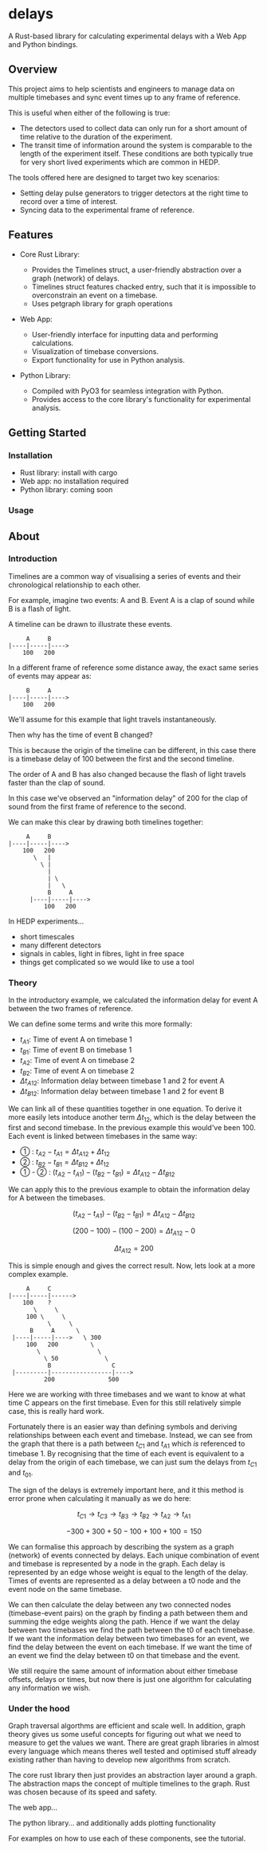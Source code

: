 # delays

A Rust-based library for calculating experimental delays
with a Web App and Python bindings.

## Overview

This project aims to help scientists and engineers to manage data on multiple timebases
and sync event times up to any frame of reference.

This is useful when either of the following is true:
- The detectors used to collect data can only run for a short amount of time relative to the duration of the experiment.
- The transit time of information around the system is comparable to the length of the experiment itself.
These conditions are both typically true for very short lived experiments which are common in HEDP.

The tools offered here are designed to target two key scenarios:
- Setting delay pulse generators to trigger detectors at the right time to record over a time of interest.
- Syncing data to the experimental frame of reference.

## Features

- Core Rust Library:
  - Provides the Timelines struct, a user-friendly abstraction over a graph (network) of delays.
  - Timelines struct features chacked entry, such that it is impossible to overconstrain an event on a timebase.
  - Uses petgraph library for graph operations

- Web App:
  - User-friendly interface for inputting data and performing calculations.
  - Visualization of timebase conversions.
  - Export functionality for use in Python analysis.

- Python Library:
  - Compiled with PyO3 for seamless integration with Python.
  - Provides access to the core library's functionality for experimental analysis.
 
## Getting Started

### Installation

- Rust library: install with cargo
- Web app: no installation required
- Python library: coming soon

### Usage

## About

### Introduction

Timelines are a common way of visualising a series of events and their chronological relationship to each other.

For example, imagine two events: A and B.
Event A is a clap of sound while B is a flash of light.

A timeline can be drawn to illustrate these events.

```
     A     B
|----|-----|---->
    100   200
```

In a different frame of reference some distance away, the exact same series of events may appear as:

```
     B     A
|----|-----|---->
    100   200
```

We'll assume for this example that light travels instantaneously.

Then why has the time of event B changed?

This is because the origin of the timeline can be different, in this case there is a timebase delay of 100 between the first and the second timeline.

The order of A and B has also changed because the flash of light travels faster than the clap of sound.

In this case we've observed an "information delay" of 200 for the clap of sound from the first frame of reference to the second.

We can make this clear by drawing both timelines together:

```
     A     B
|----|-----|---->
    100   200
       \   |
         \ |
           |
           | \
           |   \
           B     A
      |----|-----|---->
          100   200
```

In HEDP experiments...
- short timescales
- many different detectors
- signals in cables, light in fibres, light in free space
- things get complicated so we would like to use a tool

### Theory

In the introductory example, we calculated the information delay for event A between the two frames of reference.

We can define some terms and write this more formally:

- $t_{A1}$: Time of event A on timebase 1
- $t_{B1}$: Time of event B on timebase 1
- $t_{A2}$: Time of event A on timebase 2
- $t_{B2}$: Time of event A on timebase 2
- $\Delta t_{A12}$: Information delay between timebase 1 and 2 for event A
- $\Delta t_{B12}$: Information delay between timebase 1 and 2 for event B

We can link all of these quantities together in one equation.
To derive it more easily lets intoduce another term $\Delta t_{12}$,
which is the delay between the first and second timebase.
In the previous example this would've been 100.
Each event is linked between timebases in the same way:

- ① : $t_{A2} - t_{A1} = \Delta t_{A12} + \Delta t_{12}$
- ② : $t_{B2} - t_{B1} = \Delta t_{B12} + \Delta t_{12}$
- ① - ② : $(t_{A2} - t_{A1}) - (t_{B2} - t_{B1}) = \Delta t_{A12} - \Delta t_{B12}$

We can apply this to the previous example to obtain the information delay for A between
the timebases.

$$(t_{A2} - t_{A1}) - (t_{B2} - t_{B1}) = \Delta t_{A12} - \Delta t_{B12}$$

$$(200 - 100) - (100 - 200) = \Delta t_{A12} - 0$$

$$\Delta t_{A12} = 200$$

This is simple enough and gives the correct result.
Now, lets look at a more complex example.

```
     A     C
|----|-----|------>
    100    ?
       \     \
     100 \     \
           \     \
      B     A      \
 |----|-----|---->   \ 300
     100   200         \
        \                \
          \ 50             \
           B                 C
 |---------|-----------------|---->
          200               500
```

Here we are working with three timebases and we want to know at what time C appears on the first timebase. Even for this still relatively simple case, this is really hard work.

<!-- We can write nine expressions linking all timebases and events together:

For timebases 1 and 2:

$$(t_{A2} - t_{A1}) - (t_{B2} - t_{B1}) - \Delta t_{A12} + \Delta t_{B12} = 0$$
$$(t_{A2} - t_{A1}) - (t_{C2} - t_{C1}) - \Delta t_{A12} + \Delta t_{C12} = 0$$
$$(t_{B2} - t_{B1}) - (t_{C2} - t_{C1}) - \Delta t_{B12} + \Delta t_{C12} = 0$$

1 and 3:

$$(t_{A3} - t_{A1}) - (t_{B3} - t_{B1}) - \Delta t_{A13} + \Delta t_{B13} = 0$$
$$(t_{A3} - t_{A1}) - (t_{C3} - t_{C1}) - \Delta t_{A13} + \Delta t_{C13} = 0$$
$$(t_{B3} - t_{B1}) - (t_{C3} - t_{C1}) - \Delta t_{B13} + \Delta t_{C13} = 0$$

2 and 3:

$$(t_{A3} - t_{A2}) - (t_{B3} - t_{B2}) - \Delta t_{A23} + \Delta t_{B23} = 0$$
$$(t_{A3} - t_{A2}) - (t_{C3} - t_{C2}) - \Delta t_{A23} + \Delta t_{C23} = 0$$
$$(t_{B3} - t_{B2}) - (t_{C3} - t_{C2}) - \Delta t_{B23} + \Delta t_{C23} = 0$$

We have 18 symbols here, we know the value of 8 of them from the problem definition, and we have 9 equations. We therefore have enough information to get the value of every symbol.

We can express the problem as a matrix:

$$
\begin{bmatrix}
-1 & 1 & 0 & 1 & -1 & 0 & 0 & 0 & 0 & -1 & 0 & 0 & 1 & 0 & 0 & 0 & 0 & 0 \\
-1 & 1 & 0 & 0 & 0 & 0 & 1 & -1 & 0 & -1 & 0 & 0 & 0 & 0 & 0 & 1 & 0 & 0 \\
0 & 0 & 0 & -1 & 1 & 0 & 1 & -1 & 0 & 0 & 0 & 0 & -1 & 0 & 0 & 1 & 0 & 0 \\

-1 & 0 & 1 & 1 & 0 & -1 & 0 & 0 & 0 & 0 & -1 & 0 & 0 & 1 & 0 & 0 & 0 & 0 \\
-1 & 0 & 1 & 0 & 0 & 0 & 1 & 0 & -1 & 0 & -1 & 0 & 0 & 0 & 0 & 0 & 1 & 0 \\
0 & 0 & 0 & -1 & 0 & 1 & 1 & 0 & -1 & 0 & 0 & 0 & 0 & -1 & 0 & 0 & 1 & 0 \\

0 & -1 & 1 & 0 & 1 & -1 & 0 & 0 & 0 & 0 & 0 & -1 & 0 & 0 & 1 & 0 & 0 & 0 \\
0 & -1 & 1 & 0 & 0 & 0 & 0 & 1 & -1 & 0 & 0 & -1 & 0 & 0 & 0 & 0 & 0 & 1 \\
0 & 0 & 0 & 0 & -1 & 1 & 0 & 1 & -1 & 0 & 0 & 0 & 0 & 0 & -1 & 0 & 0 & 1 \\

1 & 0 & 0 & 0 & 0 & 0 & 0 & 0 & 0 & 0 & 0 & 0 & 0 & 0 & 0 & 0 & 0 & 0 \\
0 & 1 & 0 & 0 & 0 & 0 & 0 & 0 & 0 & 0 & 0 & 0 & 0 & 0 & 0 & 0 & 0 & 0 \\
0 & 0 & 0 & 0 & 1 & 0 & 0 & 0 & 0 & 0 & 0 & 0 & 0 & 0 & 0 & 0 & 0 & 0 \\
0 & 0 & 0 & 0 & 0 & 1 & 0 & 0 & 0 & 0 & 0 & 0 & 0 & 0 & 0 & 0 & 0 & 0 \\
0 & 0 & 0 & 0 & 0 & 0 & 1 & 0 & 0 & 0 & 0 & 0 & 0 & 0 & 0 & 0 & 0 & 0 \\
0 & 0 & 0 & 0 & 0 & 0 & 0 & 0 & 1 & 0 & 0 & 0 & 0 & 0 & 0 & 0 & 0 & 0 \\
0 & 0 & 0 & 0 & 0 & 0 & 0 & 0 & 0 & 1 & 0 & 0 & 0 & 0 & 0 & 0 & 0 & 0 \\
0 & 0 & 0 & 0 & 0 & 0 & 0 & 0 & 0 & 0 & 0 & 0 & 0 & 0 & 1 & 0 & 0 & 0 \\
0 & 0 & 0 & 0 & 0 & 0 & 0 & 0 & 0 & 0 & 0 & 0 & 0 & 0 & 0 & 0 & 1 & 0 \\
\end{bmatrix}
\cdot
\begin{bmatrix}
t_{A1} \\
t_{A2} \\
t_{A3} \\
t_{B1} \\
t_{B2} \\
t_{B3} \\
t_{C1} \\
t_{C2} \\
t_{C3} \\
\Delta t_{A12} \\
\Delta t_{A13} \\
\Delta t_{A23} \\
\Delta t_{B12} \\
\Delta t_{B13} \\
\Delta t_{B23} \\
\Delta t_{C12} \\
\Delta t_{C13} \\
\Delta t_{C23} \\
\end{bmatrix}
=
\begin{bmatrix}
0 \\
0 \\
0 \\
0 \\
0 \\
0 \\
0 \\
0 \\
0 \\
100 \\
200 \\
100 \\
200 \\
? \\
500 \\
100 \\
50 \\
300 \\
\end{bmatrix}
$$ -->

Fortunately there is an easier way than defining symbols and deriving relationships between each event and timebase. Instead, we can see from the graph that there is a path between $t_{C1}$ and $t_{A1}$ which *is* referenced to timebase 1. By recognising that the time of each event is equivalent to a delay from the origin of each timebase, we can just sum the delays from $t_{C1}$ and $t_{01}$.

The sign of the delays is extremely important here, and it this method is error prone when calculating it manually as we do here:

$$t_{C1} \rightarrow t_{C3} \rightarrow t_{B3} \rightarrow t_{B2} \rightarrow t_{A2} \rightarrow t_{A1}$$

$$-300 + 300 + 50 -100 + 100 + 100 = 150$$

We can formalise this approach by describing the system as a graph (network) of events connected by delays.
Each unique combination of event and timebase is represented by a node in the graph.
Each delay is represented by an edge whose weight is equal to the length of the delay.
Times of events are represented as a delay between a t0 node and the event node on the same timebase.

We can then calculate the delay between any two connected nodes (timebase-event pairs) on the graph by finding a path between them and summing the edge weights along the path.
Hence if we want the delay between two timebases we find the path between the t0 of each timebase.
If we want the information delay between two timebases for an event, we find the delay between the event on each timebase.
If we want the time of an event we find the delay between t0 on that timebase and the event.

We still require the same amount of information about either timebase offsets, delays or times, but now there is just one algorithm for calculating any information we wish.

### Under the hood

Graph traversal algorthms are efficient and scale well.
In addition, graph theory gives us some useful concepts for figuring out what we need to measure to get the values we want.
There are great graph libraries in almost every language which means theres well tested and optimised stuff already existing rather than having to develop new algorithms from scratch.

The core rust library then just provides an abstraction layer around a graph.
The abstraction maps the concept of multiple timelines to the graph.
Rust was chosen because of its speed and safety.

The web app...

The python library... and additionally adds plotting functionality

For examples on how to use each of these components, see the tutorial.
